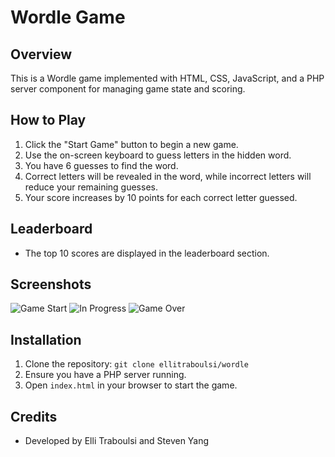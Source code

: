 # Wordle Game

## Overview
This is a Wordle game implemented with HTML, CSS, JavaScript, and a PHP server component for managing game state and scoring.

## How to Play
1. Click the "Start Game" button to begin a new game.
2. Use the on-screen keyboard to guess letters in the hidden word.
3. You have 6 guesses to find the word.
4. Correct letters will be revealed in the word, while incorrect letters will reduce your remaining guesses.
5. Your score increases by 10 points for each correct letter guessed.

## Leaderboard
- The top 10 scores are displayed in the leaderboard section.

## Screenshots
![Game Start](screenshots/game-start.png)
![In Progress](screenshots/in-progress.png)
![Game Over](screenshots/game-over.png)

## Installation
1. Clone the repository: `git clone ellitraboulsi/wordle`
2. Ensure you have a PHP server running.
3. Open `index.html` in your browser to start the game.

## Credits
- Developed by Elli Traboulsi and Steven Yang
